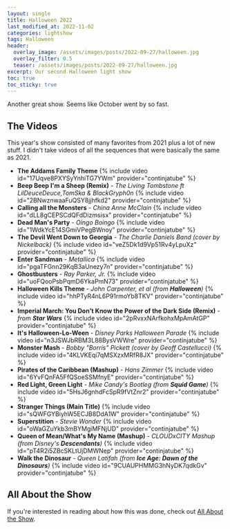 ```yaml
---
layout: single
title: Halloween 2022
last_modified_at: 2022-11-02
categories: lightshow
tags: Halloween
header:
  overlay_image: /assets/images/posts/2022-09-27/halloween.jpg
  overlay_filter: 0.5
  teaser: /assets/images/posts/2022-09-27/halloween.jpg
excerpt: Our second Halloween light show 
toc: true
toc_sticky: true
---
```


Another great show. Seems like October went by so fast.

## The Videos

This year's show consisted of many favorites from 2021 plus a lot of new stuff. I didn't take videos of all the sequences that were basically the same as 2021.

* **The Addams Family Theme**
{% include video id="17Uqve8PXYSyYnhiTG7YWm" provider="continjatube" %}
* **Beep Beep I'm a Sheep (Remix)** - *The Living Tombstone ft LilDeuceDeuce,TomSka & BlackGryph0n*
{% include video id="2BNwznwaaFuQSY8jjhfkd2" provider="continjatube" %}
* **Calling all the Monsters** - *China Anne McClain*
{% include video id="dLL8gCEPSCdQFdDizmsisx" provider="continjatube" %}
* **Dead Man's Party** - *Oingo Boingo*
{% include video id="1WdkYcE14SGmiVPegBWnoy" provider="continjatube" %}
* **The Devil Went Down to Georgia** - *The Charlie Daniels Band (cover by Nickelback)*
{% include video id="veZ5Dk1d9Vp51Rv4yLpuXz" provider="continjatube" %}
* **Enter Sandman** - *Metallica*
{% include video id="pgaTFGnn29KqB3aUnezy7n" provider="continjatube" %}
* **Ghostbusters** - *Ray Parker, Jr.*
{% include video id="uoFQooPsbPqmD6YkaPmN73" provider="continjatube" %}
* **Halloween Kills Theme** - *John Carpenter, et al (from **Halloween**)*
{% include video id="hhPTyR4nL6P91rmoYb8TKV" provider="continjatube" %}
* **Imperial March: You Don't Know the Power of the Dark Side (Remix)** - *from **Star Wars***
{% include video id="2pRvxxNArfkohxMpAmAtGP" provider="continjatube" %}
* **It's Halloween-Lo-Ween** - *Disney Parks Halloween Parade*
{% include video id="n3JSWJbRBM3L88BysVWWre" provider="continjatube" %}
* **Monster Mash** - *Bobby "Borris" Pickett (cover by Geoff Castellucci)*
{% include video id="4KLVKEqi7qMSXzxMRfR8JX" provider="continjatube" %}
* **Pirates of the Caribbean (Mashup)** - *Hans Zimmer*
{% include video id="6YvFQnFA5FfQSoeSSMfnyE" provider="continjatube" %}
* **Red Light, Green Light** - *Mike Candy's Bootleg (from **Squid Game**)*
{% include video id="5HsJ6gnhdFcSpR9fVtZnr2" provider="continjatube" %}
* **Stranger Things (Main Title)**
{% include video id="sQWFGYBiyhW5ECJB8DdA1W" provider="continjatube" %}
* **Superstition** - *Stevie Wonder*
{% include video id="oWaGZuYkb3mBYMgiMFNjUD" provider="continjatube" %}
* **Queen of Mean/What's My Name (Mashup)** - *CLOUDxCITY Mashup (from Disney's **Descendants**)*
{% include video id="pT4R2i5ZBcSKLtUjDMWNep" provider="continjatube" %}
* **Walk the Dinosaur** - *Queen Latifah (from **Ice Age: Dawn of the Dinosaurs**)*
{% include video id="9CUAUPHMMG3hNyDK7qdkGv" provider="continjatube" %}

## All About the Show

If you're interested in reading about how this was done, check out <a href="https://chadgoode.com/projects/lightshow/show-Info/">All About the Show</a>.